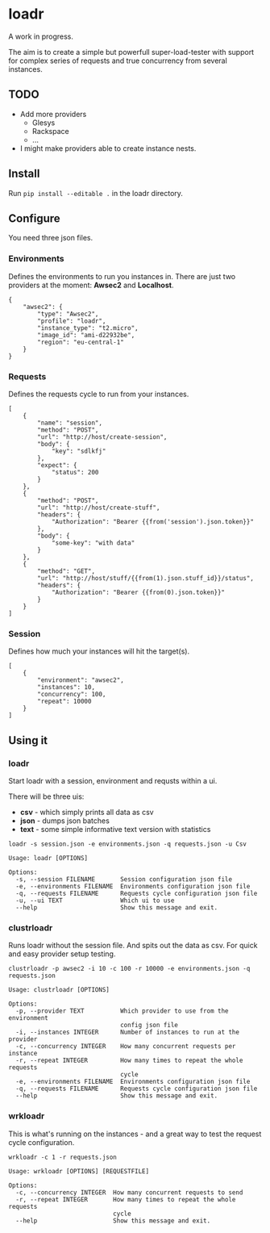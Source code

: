loadr
=====

A work in progress.

The aim is to create a simple but powerfull super-load-tester with support for
complex series of requests and true concurrency from several instances.

TODO
----

* Add more providers
	- Glesys
	- Rackspace
	- ...
* I might make providers able to create instance nests.

Install
-------

Run `pip install --editable .` in the loadr directory.

Configure
---------

You need three json files.

### Environments

Defines the environments to run you instances in. There are just two providers
at the moment: **Awsec2** and **Localhost**.


	{
		"awsec2": {
			"type": "Awsec2",
			"profile": "loadr",
			"instance_type": "t2.micro",
			"image_id": "ami-d22932be",
			"region": "eu-central-1"
		}
	}

### Requests

Defines the requests cycle to run from your instances.

	[
		{
			"name": "session",
			"method": "POST",
			"url": "http://host/create-session",
			"body": {
				"key": "sdlkfj"
			},
			"expect": {
				"status": 200
			}
		},
		{
			"method": "POST",
			"url": "http://host/create-stuff",
			"headers": {
				"Authorization": "Bearer {{from('session').json.token}}"
			},
			"body": {
				"some-key": "with data"
			}
		},
		{
			"method": "GET",
			"url": "http://host/stuff/{{from(1).json.stuff_id}}/status",
			"headers": {
				"Authorization": "Bearer {{from(0).json.token}}"
			}
		}
	]

### Session

Defines how much your instances will hit the target(s).

	[
		{
			"environment": "awsec2",
			"instances": 10,
			"concurrency": 100,
			"repeat": 10000
		}
	]


Using it
--------

### loadr

Start loadr with a session, environment and requsts within a ui.

There will be three uis:

* **csv** - which simply prints all data as csv
* **json** - dumps json batches
* **text** - some simple informative text version with statistics

`loadr -s session.json -e environments.json -q requests.json -u Csv`

	Usage: loadr [OPTIONS]

	Options:
	  -s, --session FILENAME       Session configuration json file
	  -e, --environments FILENAME  Environments configuration json file
	  -q, --requests FILENAME      Requests cycle configuration json file
	  -u, --ui TEXT                Which ui to use
	  --help                       Show this message and exit.

### clustrloadr

Runs loadr without the session file. And spits out the data as csv. For quick and easy provider setup testing.

`clustrloadr -p awsec2 -i 10 -c 100 -r 10000 -e environments.json -q requests.json`

	Usage: clustrloadr [OPTIONS]

	Options:
	  -p, --provider TEXT          Which provider to use from the environment
								   config json file
	  -i, --instances INTEGER      Number of instances to run at the provider
	  -c, --concurrency INTEGER    How many concurrent requests per instance
	  -r, --repeat INTEGER         How many times to repeat the whole requests
								   cycle
	  -e, --environments FILENAME  Environments configuration json file
	  -q, --requests FILENAME      Requests cycle configuration json file
	  --help                       Show this message and exit.

### wrkloadr

This is what's running on the instances - and a great way to test the request cycle configuration.

`wrkloadr -c 1 -r requests.json`

	Usage: wrkloadr [OPTIONS] [REQUESTFILE]

	Options:
	  -c, --concurrency INTEGER  How many concurrent requests to send
	  -r, --repeat INTEGER       How many times to repeat the whole requests
								 cycle
	  --help                     Show this message and exit.
